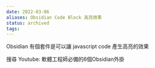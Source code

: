 ```yaml
---
date: 2022-03-06
aliases: Obsidian Code Block 高亮效果
status: archived
tags: 
---
```


Obsidian 有個套件是可以讓 javascript code 產生高亮的效果

搜尋 Youtube: 軟體工程師必備的6個Obsidian外掛

